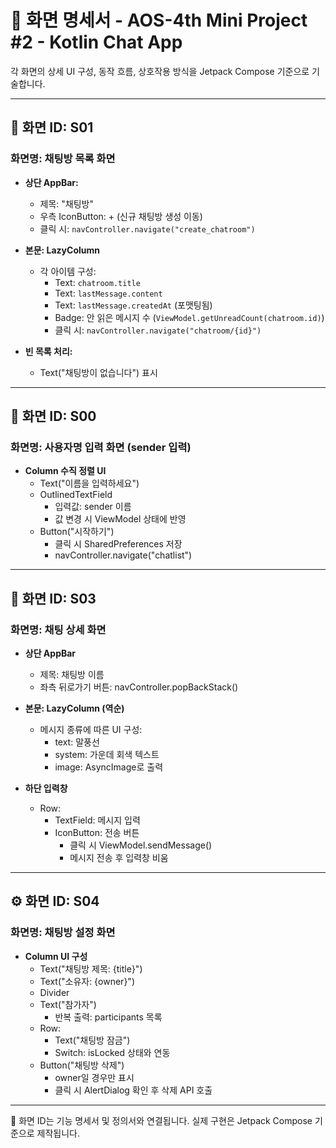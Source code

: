 # 🧾 화면 명세서  - AOS-4th Mini Project #2 - Kotlin Chat App

각 화면의 상세 UI 구성, 동작 흐름, 상호작용 방식을 Jetpack Compose 기준으로 기술합니다.

---

## 📱 화면 ID: S01  
### 화면명: 채팅방 목록 화면

- **상단 AppBar:**
  - 제목: "채팅방"
  - 우측 IconButton: + (신규 채팅방 생성 이동)
  - 클릭 시: `navController.navigate("create_chatroom")`

- **본문: LazyColumn**
  - 각 아이템 구성:
    - Text: `chatroom.title`
    - Text: `lastMessage.content`
    - Text: `lastMessage.createdAt` (포맷팅됨)
    - Badge: 안 읽은 메시지 수 (`ViewModel.getUnreadCount(chatroom.id)`)
    - 클릭 시: `navController.navigate("chatroom/{id}")`

- **빈 목록 처리:**
  - Text("채팅방이 없습니다") 표시

---

## 🏁 화면 ID: S00  
### 화면명: 사용자명 입력 화면 (sender 입력)

- **Column 수직 정렬 UI**
  - Text("이름을 입력하세요")
  - OutlinedTextField
    - 입력값: sender 이름
    - 값 변경 시 ViewModel 상태에 반영
  - Button("시작하기")
    - 클릭 시 SharedPreferences 저장
    - navController.navigate("chatlist")

---

## 💬 화면 ID: S03  
### 화면명: 채팅 상세 화면

- **상단 AppBar**
  - 제목: 채팅방 이름
  - 좌측 뒤로가기 버튼: navController.popBackStack()

- **본문: LazyColumn (역순)**
  - 메시지 종류에 따른 UI 구성:
    - text: 말풍선
    - system: 가운데 회색 텍스트
    - image: AsyncImage로 출력

- **하단 입력창**
  - Row:
    - TextField: 메시지 입력
    - IconButton: 전송 버튼
      - 클릭 시 ViewModel.sendMessage()
      - 메시지 전송 후 입력창 비움

---

## ⚙️ 화면 ID: S04  
### 화면명: 채팅방 설정 화면

- **Column UI 구성**
  - Text("채팅방 제목: {title}")
  - Text("소유자: {owner}")
  - Divider
  - Text("참가자")
    - 반복 출력: participants 목록
  - Row:
    - Text("채팅방 잠금")
    - Switch: isLocked 상태와 연동
  - Button("채팅방 삭제")
    - owner일 경우만 표시
    - 클릭 시 AlertDialog 확인 후 삭제 API 호출

---

📌 화면 ID는 기능 명세서 및 정의서와 연결됩니다. 실제 구현은 Jetpack Compose 기준으로 제작됩니다.
